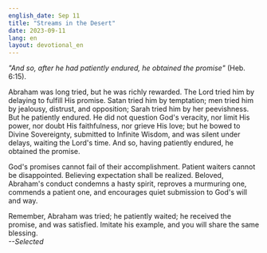 ```yaml
---
english_date: Sep 11
title: "Streams in the Desert"
date: 2023-09-11
lang: en
layout: devotional_en
---
```





<p><em>"And so, after he had patiently endured, he obtained the promise"</em> (Heb. 6:15).

</p>

<p>Abraham was long tried, but he was richly rewarded. The Lord tried him by delaying to fulfill His promise. Satan tried him by temptation; men tried him by jealousy, distrust, and opposition; Sarah tried him by her peevishness. But he patiently endured. He did not question God's veracity, nor limit His power, nor doubt His faithfulness, nor grieve His love; but he bowed to Divine Sovereignty, submitted to Infinite Wisdom, and was silent under delays, waiting the Lord's time. And so, having patiently endured, he obtained the promise.

</p>

<p>God's promises cannot fail of their accomplishment. Patient waiters cannot be disappointed. Believing expectation shall be realized. Beloved, Abraham's conduct condemns a hasty spirit, reproves a murmuring one, commends a patient one, and encourages quiet submission to God's will and way.

</p>

<p>Remember, Abraham was tried; he patiently waited; he received the promise, and was satisfied. Imitate his example, and you will share the same blessing.<br/> <em>--Selected</em>

</p>

<p></p>